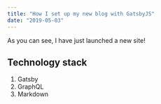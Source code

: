 ```yaml
---
title: "How I set up my new blog with GatsbyJS"
date: "2019-05-03"
---
```


As you can see, I have just launched a new site!

## Technology stack

1. Gatsby
2. GraphQL
3. Markdown